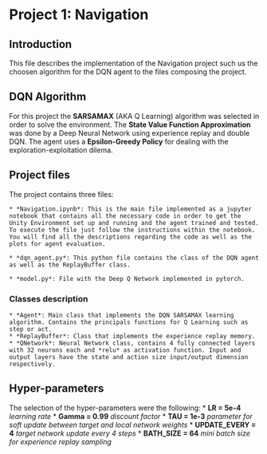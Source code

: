 # Project 1: Navigation

## Introduction

This file describes the implementation of the Navigation project such us the choosen algorithm for the DQN agent to the files composing the project.

## DQN Algorithm

For this project the **SARSAMAX** (AKA Q Learning) algorithm was selected in order to solve the environment. The **State Value Function Approximation** was done by a Deep Neural Network using experience replay and double DQN. The agent uses a **Epsilon-Greedy Policy** for dealing with the exploration-exploitation dilema.

## Project files

The project contains three files:
	
	* *Navigation.ipynb*: This is the main file implemented as a jupyter notebook that contains all the necessary code in order to get the Unity Environment set up and running and the agent trained and tested. To execute the file just follow the instructions within the notebook. You will find all the descriptions regarding the code as well as the plots for agent evaluation.

	* *dqn_agent.py*: This python file contains the class of the DQN agent as well as the ReplayBuffer class.

	* *model.py*: File with the Deep Q Network implemented in pytorch.

### Classes description

	* *Agent*: Main class that implements the DQN SARSAMAX learning algorithm. Contains the principals functions for Q Learning such as step or act.
	* *ReplayBuffer*: Class that implements the experience replay memory.
	* *QNetwork*: Neural Network class, contains 4 fully connected layers with 32 neurons each and *relu* as activation function. Input and output layers have the state and action size input/output dimension respectively.

## Hyper-parameters

The selection of the hyper-parameters were the following:
	* **LR = 5e-4** *learning rate*
	* **Gamma = 0.99** *discount factor*
	* **TAU = 1e-3** *parameter for soft update between target and local network weights*
	* **UPDATE_EVERY = 4** *target network update every 4 steps*
	* **BATH_SIZE = 64** *mini batch size for experience replay sampling*